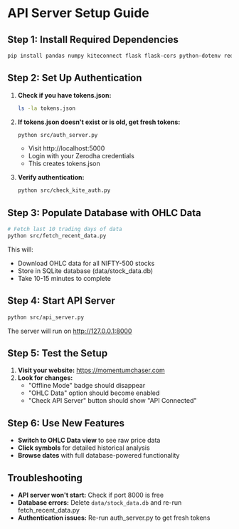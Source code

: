 # API Server Setup Guide

## Step 1: Install Required Dependencies

```bash
pip install pandas numpy kiteconnect flask flask-cors python-dotenv requests
```

## Step 2: Set Up Authentication

1. **Check if you have tokens.json:**
   ```bash
   ls -la tokens.json
   ```

2. **If tokens.json doesn't exist or is old, get fresh tokens:**
   ```bash
   python src/auth_server.py
   ```
   - Visit http://localhost:5000
   - Login with your Zerodha credentials
   - This creates tokens.json

3. **Verify authentication:**
   ```bash
   python src/check_kite_auth.py
   ```

## Step 3: Populate Database with OHLC Data

```bash
# Fetch last 10 trading days of data
python src/fetch_recent_data.py
```

This will:
- Download OHLC data for all NIFTY-500 stocks
- Store in SQLite database (data/stock_data.db)
- Take 10-15 minutes to complete

## Step 4: Start API Server

```bash
python src/api_server.py
```

The server will run on http://127.0.0.1:8000

## Step 5: Test the Setup

1. **Visit your website:** https://momentumchaser.com
2. **Look for changes:**
   - "Offline Mode" badge should disappear
   - "OHLC Data" option should become enabled
   - "Check API Server" button should show "API Connected"

## Step 6: Use New Features

- **Switch to OHLC Data view** to see raw price data
- **Click symbols** for detailed historical analysis
- **Browse dates** with full database-powered functionality

## Troubleshooting

- **API server won't start:** Check if port 8000 is free
- **Database errors:** Delete `data/stock_data.db` and re-run fetch_recent_data.py
- **Authentication issues:** Re-run auth_server.py to get fresh tokens